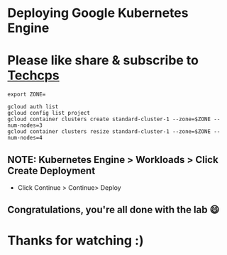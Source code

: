 
# Deploying Google Kubernetes Engine

# Please like share & subscribe to [Techcps](https://www.youtube.com/@techcps)

```
export ZONE=
```

```
gcloud auth list
gcloud config list project
gcloud container clusters create standard-cluster-1 --zone=$ZONE --num-nodes=3
gcloud container clusters resize standard-cluster-1 --zone=$ZONE --num-nodes=4
```
## NOTE: Kubernetes Engine > Workloads > Click Create Deployment
* Click Continue > Continue> Deploy

## Congratulations, you're all done with the lab 😄

# Thanks for watching :)
